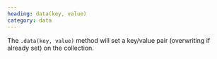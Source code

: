 ```yaml
--- 
heading: data(key, value)
category: data
---
```


The `.data(key, value)` method will set a key/value pair (overwriting if already set) on the collection.
